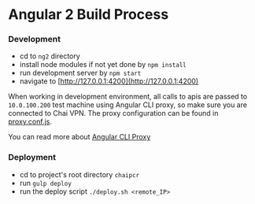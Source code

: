 # Angular 2 Build Process

### Development

 - cd to `ng2` directory
 - install node modules if not yet done by `npm install`
 - run development server by `npm start`
 - navigate to [http://127.0.0.1:4200](http://127.0.0.1:4200)

When working in development environment, all calls to apis are passed to `10.0.100.200` test machine using Angular CLI proxy, so make sure you are connected to Chai VPN. The proxy configuration can be found in [proxy.conf.js](./proxy.conf.js).

You can read more about [Angular CLI Proxy](https://github.com/angular/angular-cli/blob/master/docs/documentation/stories/proxy.md)

### Deployment

 - cd to project's root directory `chaipcr`
 - run `gulp deploy`
 - run the deploy script `./deploy.sh <remote_IP>`
